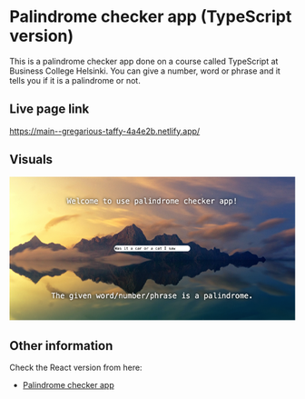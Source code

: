 # Palindrome checker app (TypeScript version)

This is a palindrome checker app done on a course called TypeScript at Business College Helsinki. You can give a number, word or phrase and it tells you if it is a palindrome or not.

## Live page link

https://main--gregarious-taffy-4a4e2b.netlify.app/

## Visuals

![Palindrome app](./public/palindromeApp.png)

## Other information

Check the React version from here:

- [Palindrome checker app](https://github.com/satuhalinen/Databases_and_data_structures/tree/main/palindrome_checker_app)
